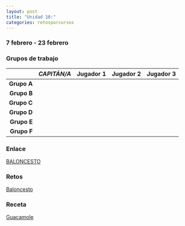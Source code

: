 ```yaml
---
layout: post
title: "Unidad 10:"
categories: retosporcursos
---
```


### **7 febrero - 23 febrero**

### **Grupos de trabajo**

|      |*CAPITÁN/A*|Jugador 1|Jugador 2|Jugador 3|
|-----:|-----:|-----:|-----:|-----:|
|**Grupo A**|      |      |      |      |
|**Grupo B**|      |      |      |      |
|**Grupo C**|      |      |      |      |
|**Grupo D**|      |      |      |      |
|**Grupo E**|      |      |      |      |
|**Grupo F**|      |      |      |      |

### **Enlace** 

[BALONCESTO](https://danieledufis.github.io/baloncesto/baloncesto)

### **Retos** 

[Baloncesto](https://danieledufis.github.io/pdfs/Baloncesto-retos-4.pdf)

### **Receta** 

[Guacamole](https://danieledufis.github.io/pdfs/Receta-Guacamole.pdf)

[Baloncesto]:../../pdfs/Baloncesto-retos-4.pdf
[Guacamole]:../../pdfs/Receta-Guacamole.pdf
